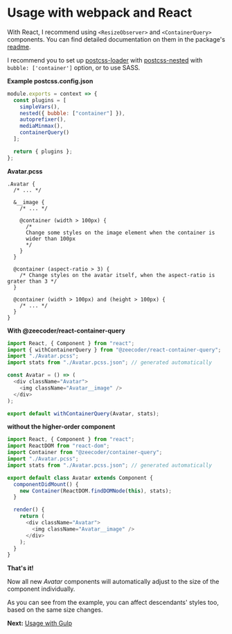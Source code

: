 # Usage with webpack and React

With React, I recommend using `<ResizeObserver>` and `<ContainerQuery>` components.
You can find detailed documentation on them in the package's [readme](https://github.com/ZeeCoder/container-query/tree/master/packages/react-container-query).

I recommend you to set up [postcss-loader](https://github.com/postcss/postcss-loader)
with [postcss-nested](https://github.com/postcss/postcss-nested) with
`bubble: ['container']` option, or to use SASS.

**Example postcss.config.json**

```js
module.exports = context => {
  const plugins = [
    simpleVars(),
    nested({ bubble: ["container"] }),
    autoprefixer(),
    mediaMinmax(),
    containerQuery()
  ];

  return { plugins };
};
```

**Avatar.pcss**

```pcss
.Avatar {
  /* ... */

  &__image {
    /* ... */

    @container (width > 100px) {
      /*
      Change some styles on the image element when the container is
      wider than 100px
      */
    }
  }

  @container (aspect-ratio > 3) {
    /* Change styles on the avatar itself, when the aspect-ratio is grater than 3 */
  }

  @container (width > 100px) and (height > 100px) {
    /* ... */
  }
}
```

**With @zeecoder/react-container-query**

```js
import React, { Component } from "react";
import { withContainerQuery } from "@zeecoder/react-container-query";
import "./Avatar.pcss";
import stats from "./Avatar.pcss.json"; // generated automatically

const Avatar = () => (
  <div className="Avatar">
    <img className="Avatar__image" />
  </div>
);

export default withContainerQuery(Avatar, stats);
```

**without the higher-order component**

```js
import React, { Component } from "react";
import ReactDOM from "react-dom";
import Container from "@zeecoder/container-query";
import "./Avatar.pcss";
import stats from "./Avatar.pcss.json"; // generated automatically

export default class Avatar extends Component {
  componentDidMount() {
    new Container(ReactDOM.findDOMNode(this), stats);
  }

  render() {
    return (
      <div className="Avatar">
        <img className="Avatar__image" />
      </div>
    );
  }
}
```

**That's it!**

Now all new _Avatar_ components will automatically adjust to the size of the
component individually.

As you can see from the example, you can affect descendants' styles too, based
on the same size changes.

**Next:** [Usage with Gulp](gulp.md)
